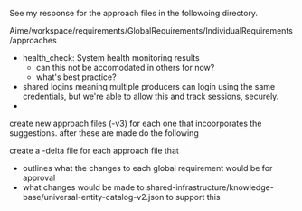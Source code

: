 See my response for the approach files in the followoing directory.

Aime/workspace/requirements/GlobalRequirements/IndividualRequirements/approaches
- health_check: System health monitoring results
  - can this not be accomodated in others for now?
  - what's best practice?
- shared logins meaning multiple producers can login using the same credentials, but we're able to allow this and track sessions, securely.
- 

create new approach files (-v3) for each one that incoorporates the suggestions. after these are made do the following

create a -delta file for each approach file that
- outlines what the changes to each global requirement would be for approval
- what changes would be made to shared-infrastructure/knowledge-base/universal-entity-catalog-v2.json to support this
